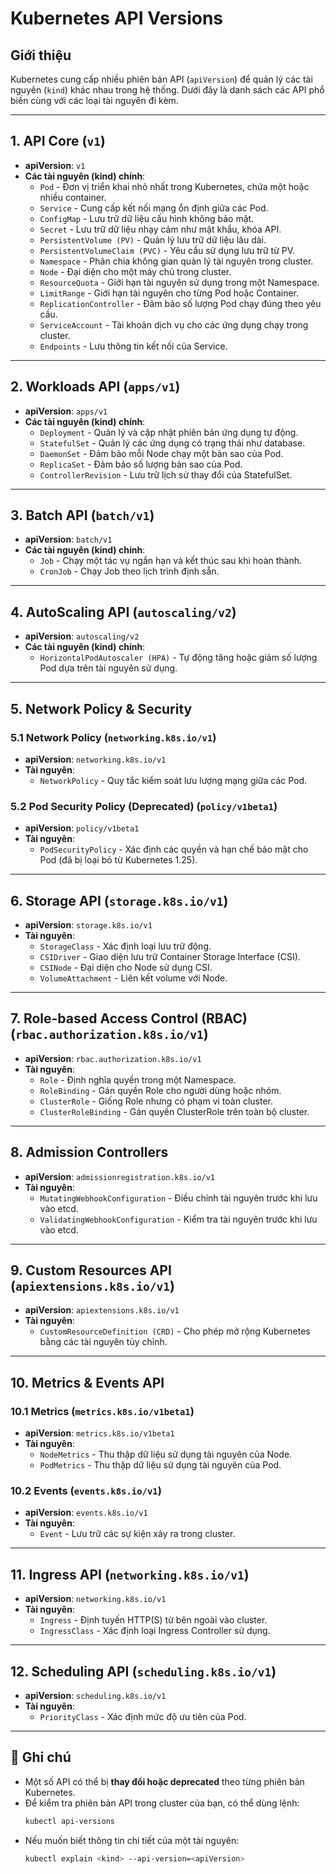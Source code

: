 # Kubernetes API Versions

## Giới thiệu
Kubernetes cung cấp nhiều phiên bản API (`apiVersion`) để quản lý các tài nguyên (`kind`) khác nhau trong hệ thống. Dưới đây là danh sách các API phổ biến cùng với các loại tài nguyên đi kèm.

---

## 1. API Core (`v1`)
- **apiVersion**: `v1`
- **Các tài nguyên (kind) chính**:
  - `Pod` - Đơn vị triển khai nhỏ nhất trong Kubernetes, chứa một hoặc nhiều container.
  - `Service` - Cung cấp kết nối mạng ổn định giữa các Pod.
  - `ConfigMap` - Lưu trữ dữ liệu cấu hình không bảo mật.
  - `Secret` - Lưu trữ dữ liệu nhạy cảm như mật khẩu, khóa API.
  - `PersistentVolume (PV)` - Quản lý lưu trữ dữ liệu lâu dài.
  - `PersistentVolumeClaim (PVC)` - Yêu cầu sử dụng lưu trữ từ PV.
  - `Namespace` - Phân chia không gian quản lý tài nguyên trong cluster.
  - `Node` - Đại diện cho một máy chủ trong cluster.
  - `ResourceQuota` - Giới hạn tài nguyên sử dụng trong một Namespace.
  - `LimitRange` - Giới hạn tài nguyên cho từng Pod hoặc Container.
  - `ReplicationController` - Đảm bảo số lượng Pod chạy đúng theo yêu cầu.
  - `ServiceAccount` - Tài khoản dịch vụ cho các ứng dụng chạy trong cluster.
  - `Endpoints` - Lưu thông tin kết nối của Service.

---

## 2. Workloads API (`apps/v1`)
- **apiVersion**: `apps/v1`
- **Các tài nguyên (kind) chính**:
  - `Deployment` - Quản lý và cập nhật phiên bản ứng dụng tự động.
  - `StatefulSet` - Quản lý các ứng dụng có trạng thái như database.
  - `DaemonSet` - Đảm bảo mỗi Node chạy một bản sao của Pod.
  - `ReplicaSet` - Đảm bảo số lượng bản sao của Pod.
  - `ControllerRevision` - Lưu trữ lịch sử thay đổi của StatefulSet.

---

## 3. Batch API (`batch/v1`)
- **apiVersion**: `batch/v1`
- **Các tài nguyên (kind) chính**:
  - `Job` - Chạy một tác vụ ngắn hạn và kết thúc sau khi hoàn thành.
  - `CronJob` - Chạy Job theo lịch trình định sẵn.

---

## 4. AutoScaling API (`autoscaling/v2`)
- **apiVersion**: `autoscaling/v2`
- **Các tài nguyên (kind) chính**:
  - `HorizontalPodAutoscaler (HPA)` - Tự động tăng hoặc giảm số lượng Pod dựa trên tài nguyên sử dụng.

---

## 5. Network Policy & Security
### 5.1 Network Policy (`networking.k8s.io/v1`)
- **apiVersion**: `networking.k8s.io/v1`
- **Tài nguyên**:
  - `NetworkPolicy` - Quy tắc kiểm soát lưu lượng mạng giữa các Pod.

### 5.2 Pod Security Policy (Deprecated) (`policy/v1beta1`)
- **apiVersion**: `policy/v1beta1`
- **Tài nguyên**:
  - `PodSecurityPolicy` - Xác định các quyền và hạn chế bảo mật cho Pod (đã bị loại bỏ từ Kubernetes 1.25).

---

## 6. Storage API (`storage.k8s.io/v1`)
- **apiVersion**: `storage.k8s.io/v1`
- **Tài nguyên**:
  - `StorageClass` - Xác định loại lưu trữ động.
  - `CSIDriver` - Giao diện lưu trữ Container Storage Interface (CSI).
  - `CSINode` - Đại diện cho Node sử dụng CSI.
  - `VolumeAttachment` - Liên kết volume với Node.

---

## 7. Role-based Access Control (RBAC) (`rbac.authorization.k8s.io/v1`)
- **apiVersion**: `rbac.authorization.k8s.io/v1`
- **Tài nguyên**:
  - `Role` - Định nghĩa quyền trong một Namespace.
  - `RoleBinding` - Gán quyền Role cho người dùng hoặc nhóm.
  - `ClusterRole` - Giống Role nhưng có phạm vi toàn cluster.
  - `ClusterRoleBinding` - Gán quyền ClusterRole trên toàn bộ cluster.

---

## 8. Admission Controllers
- **apiVersion**: `admissionregistration.k8s.io/v1`
- **Tài nguyên**:
  - `MutatingWebhookConfiguration` - Điều chỉnh tài nguyên trước khi lưu vào etcd.
  - `ValidatingWebhookConfiguration` - Kiểm tra tài nguyên trước khi lưu vào etcd.

---

## 9. Custom Resources API (`apiextensions.k8s.io/v1`)
- **apiVersion**: `apiextensions.k8s.io/v1`
- **Tài nguyên**:
  - `CustomResourceDefinition (CRD)` - Cho phép mở rộng Kubernetes bằng các tài nguyên tùy chỉnh.

---

## 10. Metrics & Events API
### 10.1 Metrics (`metrics.k8s.io/v1beta1`)
- **apiVersion**: `metrics.k8s.io/v1beta1`
- **Tài nguyên**:
  - `NodeMetrics` - Thu thập dữ liệu sử dụng tài nguyên của Node.
  - `PodMetrics` - Thu thập dữ liệu sử dụng tài nguyên của Pod.

### 10.2 Events (`events.k8s.io/v1`)
- **apiVersion**: `events.k8s.io/v1`
- **Tài nguyên**:
  - `Event` - Lưu trữ các sự kiện xảy ra trong cluster.

---

## 11. Ingress API (`networking.k8s.io/v1`)
- **apiVersion**: `networking.k8s.io/v1`
- **Tài nguyên**:
  - `Ingress` - Định tuyến HTTP(S) từ bên ngoài vào cluster.
  - `IngressClass` - Xác định loại Ingress Controller sử dụng.

---

## 12. Scheduling API (`scheduling.k8s.io/v1`)
- **apiVersion**: `scheduling.k8s.io/v1`
- **Tài nguyên**:
  - `PriorityClass` - Xác định mức độ ưu tiên của Pod.

---

## 🔹 Ghi chú
- Một số API có thể bị **thay đổi hoặc deprecated** theo từng phiên bản Kubernetes.
- Để kiểm tra phiên bản API trong cluster của bạn, có thể dùng lệnh:
  ```sh
  kubectl api-versions
  ```
- Nếu muốn biết thông tin chi tiết của một tài nguyên:
  ```sh
  kubectl explain <kind> --api-version=<apiVersion>
  ```

